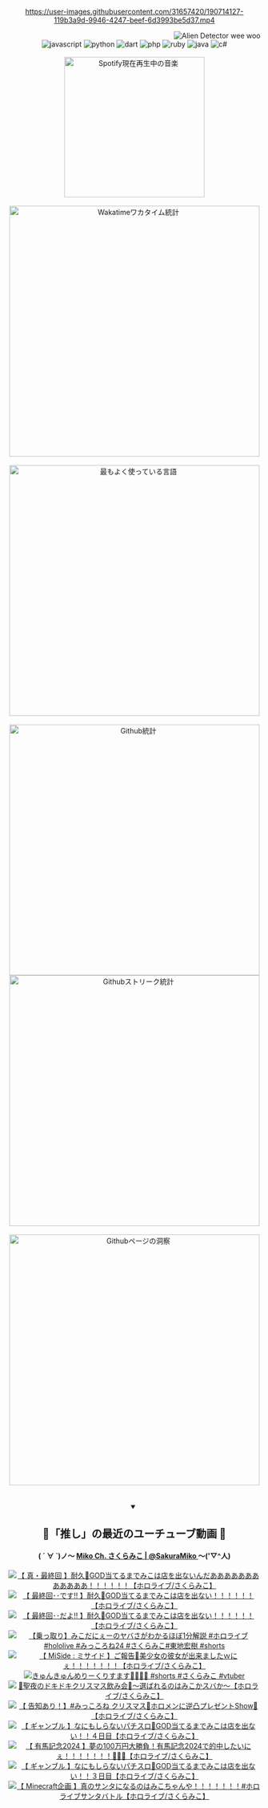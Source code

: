 <!-- START: HERO IMAGE GIF ////////// ////////// ////////// -->
<!-- <img src="@/../assets/img/gaming/ghost-of-tsushima.gif" width="100%"  alt="nellyXinwei's Hero Gif Image"/> -->
<!-- END: HERO IMAGE GIF ////////// ////////// ////////// -->

<div align="center" >  
  
<!-- START:ワンピース 第1015話「ルフィはRED ROCを使う」 -->
<https://user-images.githubusercontent.com/31657420/190714127-119b3a9d-9946-4247-beef-6d3993be5d37.mp4>
<!-- END:ワンピース 第1015話「ルフィはRED ROCを使う」 -->

<!-- START:VISITOR COUNTER -->
<div width="100%" align="right">
<img src="https://komarev.com/ghpvc/?username=nellyXinwei&label=🛸&color=grey&style=for-the-badge&labelcolor=ffffff" alt="Alien Detector wee woo"/>
</div>
<!-- END:VISITOR COUNTER -->

<!-- START: PROGRAMMING LANGUAGES -->
<!-- 色彩 Color Scheme:
#961E3A, #8A0D42, #5A0640, #4F265E, #2B355A, #3E759B, #CC4246,
#BB2649, #AD1052, #700750, #633075, #364270, #4E92C2, #FF5357
Sauce: https://www.webcreatorbox.com/inspiration/pantone-2023
-->

<img src="https://img.shields.io/badge/javascript%20-%23BB2649.svg?&style=for-the-badge&logo=javascript&logoColor=white&labelColor=961E3A" alt="javascript"/>
<img src="https://img.shields.io/badge/python%20-%23AD1052.svg?&style=for-the-badge&logo=python&logoColor=white&labelColor=8A0D42" alt="python" />
<img src="https://img.shields.io/badge/dart%20-%23700750.svg?&style=for-the-badge&logo=dart&logoColor=white&labelColor=5A0640" alt="dart"/>
<img src="https://img.shields.io/badge/php%20-%23633075.svg?&style=for-the-badge&logo=php&logoColor=white&labelColor=4F265E" alt="php"/>
<img src="https://img.shields.io/badge/ruby%20-%23364270.svg?&style=for-the-badge&logo=ruby&logoColor=white&labelColor=2B355A" alt="ruby"/>
<img src="https://img.shields.io/badge/java%20-%234E92C2.svg?&style=for-the-badge&logo=openjdk&logoColor=white&labelColor=3E759B" alt="java"/>
<img src="https://img.shields.io/badge/c%23-%23FF5357.svg?style=for-the-badge&logo=c-sharp&logoColor=white&labelColor=CC4246" alt="c#"/>  
<!-- END: PROGRAMMING LANGUAGES -->

<br>
<br>

<!-- START: MUSIC STATUS -->
  <!-- <a href="https://newojima-gsrs-20220114.vercel.app/api/now-playing?open">
    <img src="https://newojima-gsrs-20220114.vercel.app/api/now-playing" alt="Spotify現在再生中の音楽">
  </a> -->
  <img src="https://newojima-grss-20230114.vercel.app/api/spotify?border_color=transparent" alt="Spotify現在再生中の音楽" width="280px">
<!-- END: MUSIC STATUS -->

<br>
<br>

<!-- START: GITHUB STATUS -->
<!-- 色彩 Color Scheme:  #BB2649, #AD1052, #700750, #633075 -->
<img align="center" src="https://newojima-grs-20230109.vercel.app/api/wakatime?username=njtalba5127&layout=compact&langs_count=10&locale=ja&hide_title=false&title_color=fff&hide_border=true&text_color=fff&bg_color=BB2649,BB2649,633075,633075&hide=other,css,html,bash,xml,git%20config,makefile,properties,yaml,markdown,text,json,jsx" alt="Wakatimeワカタイム統計" width="500px"/>

<br>
<br>

<!-- 色彩 Color Scheme:  #633075, #364270, #4E92C2 -->
  <img align="center" src="https://newojima-grs-20230109.vercel.app/api/top-langs?username=njtalba5127&layout=compact&text_color=fff&icon_color=fff&hide_border=true&&locale=ja&hide_title=false&title_color=fff&include_all_commits=true&card_width=445&langs_count=11&hide=c%23,powershell,shaderlab,hlsl,makefile,jupyter%20notebook,python,html,css,shell,batchfile,less,liquid,hack,scss&bg_color=4F265E,633075,4E92C2" alt="最もよく使っている言語" width="500px"/>

<br>
<br>

<!-- 色彩 Color Scheme:  #4E92C2, #FF5357 -->
  <img align="center" src="https://newojima-grs-20230109.vercel.app/api?username=njtalba5127&rank_icon=github&show_icons=true&&locale=ja&title_color=fff&text_color=fff&icon_color=fff&hide_border=true&hide_title=false&count_private=true&include_all_commits=true&card_width=495&disable_animations=true&bg_color=4E92C2,4E92C2,FF5357" alt="Github統計" width="500px"/>

<br>

<img align="center" src="https://streak-stats.demolab.com?user=njtalba5127&theme=dark&hide_border=true&locale=ja&ring=BB2649&stroke=222222&background=151515&sideLabels=BB2649&currStreakLabel=ffffff&border=BB2649&fire=FF5357&currStreakNum=ffffff&sideNums=FF5357&dates=ffffff" alt="Githubストリーク統計" width="500px"/>

<br>
<br>

  <img align="center" width="500px" src="@/../assets/img/page-insights.svg" alt="Githubページの洞察"/>
  
</div>
<!-- END: GITHUB STATUS -->

<br>
<br>

<div align="center">
<details open>
  <summary>

  </summary>

  <h2 align="center">🌸「推し」の最近のユーチューブ動画 🌸</h2>
  <h4>
  ( ´ ∀ `)ノ～ 
  <a href="https://www.youtube.com/@SakuraMiko">Miko Ch. さくらみこ | @SakuraMiko
  </a>
   ～('▽^人)
  </h4>

  <!-- BEGIN YOUTUBE-CARDS -->
<a href="https://www.youtube.com/watch?v=_0Cie6NKNhs"><img src="https://ytcards.demolab.com/?id=_0Cie6NKNhs&title=%E3%80%90+%E7%9C%9F%E3%83%BB%E6%9C%80%E7%B5%82%E5%9B%9E+%E3%80%91%E8%80%90%E4%B9%85%F0%9F%8E%B0GOD%E5%BD%93%E3%81%A6%E3%82%8B%E3%81%BE%E3%81%A7%E3%81%BF%E3%81%93%E3%81%AF%E5%BA%97%E3%82%92%E5%87%BA%E3%81%AA%E3%81%84%E3%82%93%E3%81%A0%E3%81%82%E3%81%82%E3%81%82%E3%81%82%E3%81%82%E3%81%82%E3%81%82%E3%81%82%E3%81%82%E3%81%82%E3%81%82%E3%81%82%EF%BC%81%EF%BC%81%EF%BC%81%EF%BC%81%EF%BC%81%EF%BC%81%E3%80%90%E3%83%9B%E3%83%AD%E3%83%A9%E3%82%A4%E3%83%96%2F%E3%81%95%E3%81%8F%E3%82%89%E3%81%BF%E3%81%93%E3%80%91&lang=ja&timestamp=1735554762&background_color=%230d1117&title_color=%23ffffff&stats_color=%23dedede&max_title_lines=1&width=187&border_radius=5&duration=0" alt="【 真・最終回 】耐久🎰GOD当てるまでみこは店を出ないんだああああああああああああ！！！！！！【ホロライブ/さくらみこ】" title="【 真・最終回 】耐久🎰GOD当てるまでみこは店を出ないんだああああああああああああ！！！！！！【ホロライブ/さくらみこ】"></a>
<a href="https://www.youtube.com/watch?v=wk2EDXOi9KA"><img src="https://ytcards.demolab.com/?id=wk2EDXOi9KA&title=%E3%80%90+%E6%9C%80%E7%B5%82%E5%9B%9E%EF%BD%A5%EF%BD%A5%E3%81%A7%E3%81%99%E2%80%BC+%E3%80%91%E8%80%90%E4%B9%85%F0%9F%8E%B0GOD%E5%BD%93%E3%81%A6%E3%82%8B%E3%81%BE%E3%81%A7%E3%81%BF%E3%81%93%E3%81%AF%E5%BA%97%E3%82%92%E5%87%BA%E3%81%AA%E3%81%84%EF%BC%81%EF%BC%81%EF%BC%81%EF%BC%81%EF%BC%81%EF%BC%81%E3%80%90%E3%83%9B%E3%83%AD%E3%83%A9%E3%82%A4%E3%83%96%2F%E3%81%95%E3%81%8F%E3%82%89%E3%81%BF%E3%81%93%E3%80%91&lang=ja&timestamp=1735527243&background_color=%230d1117&title_color=%23ffffff&stats_color=%23dedede&max_title_lines=1&width=187&border_radius=5&duration=16861" alt="【 最終回･･です‼ 】耐久🎰GOD当てるまでみこは店を出ない！！！！！！【ホロライブ/さくらみこ】" title="【 最終回･･です‼ 】耐久🎰GOD当てるまでみこは店を出ない！！！！！！【ホロライブ/さくらみこ】"></a>
<a href="https://www.youtube.com/watch?v=wWWSFzf8c0E"><img src="https://ytcards.demolab.com/?id=wWWSFzf8c0E&title=%E3%80%90+%E6%9C%80%E7%B5%82%E5%9B%9E%EF%BD%A5%EF%BD%A5%E3%81%A0%E3%82%88%E2%80%BC+%E3%80%91%E8%80%90%E4%B9%85%F0%9F%8E%B0GOD%E5%BD%93%E3%81%A6%E3%82%8B%E3%81%BE%E3%81%A7%E3%81%BF%E3%81%93%E3%81%AF%E5%BA%97%E3%82%92%E5%87%BA%E3%81%AA%E3%81%84%EF%BC%81%EF%BC%81%EF%BC%81%EF%BC%81%EF%BC%81%EF%BC%81%E3%80%90%E3%83%9B%E3%83%AD%E3%83%A9%E3%82%A4%E3%83%96%2F%E3%81%95%E3%81%8F%E3%82%89%E3%81%BF%E3%81%93%E3%80%91&lang=ja&timestamp=1735510954&background_color=%230d1117&title_color=%23ffffff&stats_color=%23dedede&max_title_lines=1&width=187&border_radius=5&duration=42899" alt="【 最終回･･だよ‼ 】耐久🎰GOD当てるまでみこは店を出ない！！！！！！【ホロライブ/さくらみこ】" title="【 最終回･･だよ‼ 】耐久🎰GOD当てるまでみこは店を出ない！！！！！！【ホロライブ/さくらみこ】"></a>
<a href="https://www.youtube.com/watch?v=fxVwoO66gTo"><img src="https://ytcards.demolab.com/?id=fxVwoO66gTo&title=%E3%80%90%E4%B9%97%E3%81%A3%E5%8F%96%E3%82%8A%E3%80%91%E3%81%BF%E3%81%93%E3%81%A0%E3%81%AB%E3%81%87%E3%83%BC%E3%81%AE%E3%83%A4%E3%83%90%E3%81%95%E3%81%8C%E3%82%8F%E3%81%8B%E3%82%8B%E3%81%BB%E3%81%BC1%E5%88%86%E8%A7%A3%E8%AA%AC+%23%E3%83%9B%E3%83%AD%E3%83%A9%E3%82%A4%E3%83%96+%23hololive+%23%E3%81%BF%E3%81%A3%E3%81%93%E3%82%8D%E3%81%AD24+%23%E3%81%95%E3%81%8F%E3%82%89%E3%81%BF%E3%81%93%23%E6%9D%B1%E5%9C%B0%E5%AE%8F%E6%A8%B9+%23shorts&lang=ja&timestamp=1735462842&background_color=%230d1117&title_color=%23ffffff&stats_color=%23dedede&max_title_lines=1&width=187&border_radius=5&duration=61" alt="【乗っ取り】みこだにぇーのヤバさがわかるほぼ1分解説 #ホロライブ #hololive #みっころね24 #さくらみこ#東地宏樹 #shorts" title="【乗っ取り】みこだにぇーのヤバさがわかるほぼ1分解説 #ホロライブ #hololive #みっころね24 #さくらみこ#東地宏樹 #shorts"></a>
<a href="https://www.youtube.com/watch?v=QWSGTfX6wHQ"><img src="https://ytcards.demolab.com/?id=QWSGTfX6wHQ&title=%E3%80%90+MiSide+%3A+%E3%83%9F%E3%82%B5%E3%82%A4%E3%83%89+%E3%80%91%E3%81%94%E5%A0%B1%E5%91%8A%F0%9F%92%93%E7%BE%8E%E5%B0%91%E5%A5%B3%E3%81%AE%E5%BD%BC%E5%A5%B3%E3%81%8C%E5%87%BA%E6%9D%A5%E3%81%BE%E3%81%97%E3%81%9F%EF%BD%97%E3%81%AB%E3%81%87%EF%BC%81%EF%BC%81%EF%BC%81%EF%BC%81%EF%BC%81%EF%BC%81%EF%BC%81%E3%80%90%E3%83%9B%E3%83%AD%E3%83%A9%E3%82%A4%E3%83%96%2F%E3%81%95%E3%81%8F%E3%82%89%E3%81%BF%E3%81%93%E3%80%91&lang=ja&timestamp=1735230987&background_color=%230d1117&title_color=%23ffffff&stats_color=%23dedede&max_title_lines=1&width=187&border_radius=5&duration=19001" alt="【 MiSide : ミサイド 】ご報告💓美少女の彼女が出来ましたｗにぇ！！！！！！！【ホロライブ/さくらみこ】" title="【 MiSide : ミサイド 】ご報告💓美少女の彼女が出来ましたｗにぇ！！！！！！！【ホロライブ/さくらみこ】"></a>
<a href="https://www.youtube.com/watch?v=1F8m2BOsKbc"><img src="https://ytcards.demolab.com/?id=1F8m2BOsKbc&title=%E3%81%8D%E3%82%85%E3%82%93%E3%81%8D%E3%82%85%E3%82%93%E3%82%81%E3%82%8A%E3%83%BC%E3%81%8F%E3%82%8A%E3%81%99%E3%81%BE%E3%81%99%F0%9F%8E%84%F0%9F%AB%B6%F0%9F%8F%BB%F0%9F%A4%8D+%23shorts+%23%E3%81%95%E3%81%8F%E3%82%89%E3%81%BF%E3%81%93+%23vtuber&lang=ja&timestamp=1735123800&background_color=%230d1117&title_color=%23ffffff&stats_color=%23dedede&max_title_lines=1&width=187&border_radius=5&duration=30" alt="きゅんきゅんめりーくりすます🎄🫶🏻🤍 #shorts #さくらみこ #vtuber" title="きゅんきゅんめりーくりすます🎄🫶🏻🤍 #shorts #さくらみこ #vtuber"></a>
<a href="https://www.youtube.com/watch?v=lsAENuPBVxE"><img src="https://ytcards.demolab.com/?id=lsAENuPBVxE&title=%F0%9F%92%9E%E8%81%96%E5%A4%9C%E3%81%AE%E3%83%89%E3%82%AD%E3%83%89%E3%82%AD%E3%82%AF%E3%83%AA%E3%82%B9%E3%83%9E%E3%82%B9%E9%A3%B2%E3%81%BF%E4%BC%9A%F0%9F%92%9E%EF%BD%9E%E9%81%B8%E3%81%B0%E3%82%8C%E3%82%8B%E3%81%AE%E3%81%AF%E3%81%BF%E3%81%93%E3%81%8B%E3%82%B9%E3%83%90%E3%81%8B%EF%BD%9E%E3%80%90%E3%83%9B%E3%83%AD%E3%83%A9%E3%82%A4%E3%83%96%2F%E3%81%95%E3%81%8F%E3%82%89%E3%81%BF%E3%81%93%E3%80%91&lang=ja&timestamp=1735046433&background_color=%230d1117&title_color=%23ffffff&stats_color=%23dedede&max_title_lines=1&width=187&border_radius=5&duration=4100" alt="💞聖夜のドキドキクリスマス飲み会💞～選ばれるのはみこかスバか～【ホロライブ/さくらみこ】" title="💞聖夜のドキドキクリスマス飲み会💞～選ばれるのはみこかスバか～【ホロライブ/さくらみこ】"></a>
<a href="https://www.youtube.com/watch?v=E7zFUyyaZF0"><img src="https://ytcards.demolab.com/?id=E7zFUyyaZF0&title=%E3%80%90+%E5%91%8A%E7%9F%A5%E3%81%82%E3%82%8A%EF%BC%81%E3%80%91%23%E3%81%BF%E3%81%A3%E3%81%93%E3%82%8D%E3%81%AD+%E3%82%AF%E3%83%AA%E3%82%B9%E3%83%9E%E3%82%B9%F0%9F%8E%84%E3%83%9B%E3%83%AD%E3%83%A1%E3%83%B3%E3%81%AB%E9%80%86%E5%87%B8%E3%83%97%E3%83%AC%E3%82%BC%E3%83%B3%E3%83%88Show%F0%9F%8E%81%E3%80%90%E3%83%9B%E3%83%AD%E3%83%A9%E3%82%A4%E3%83%96%2F%E3%81%95%E3%81%8F%E3%82%89%E3%81%BF%E3%81%93%E3%80%91&lang=ja&timestamp=1734964616&background_color=%230d1117&title_color=%23ffffff&stats_color=%23dedede&max_title_lines=1&width=187&border_radius=5&duration=5308" alt="【 告知あり！】#みっころね クリスマス🎄ホロメンに逆凸プレゼントShow🎁【ホロライブ/さくらみこ】" title="【 告知あり！】#みっころね クリスマス🎄ホロメンに逆凸プレゼントShow🎁【ホロライブ/さくらみこ】"></a>
<a href="https://www.youtube.com/watch?v=LP-KSFda6EQ"><img src="https://ytcards.demolab.com/?id=LP-KSFda6EQ&title=%E3%80%90+%E3%82%AE%E3%83%A3%E3%83%B3%E3%83%96%E3%83%AB+%E3%80%91%E3%81%AA%E3%81%AB%E3%82%82%E3%81%97%E3%82%89%E3%81%AA%E3%81%84%E3%83%91%E3%83%81%E3%82%B9%E3%83%AD%F0%9F%8E%B0GOD%E5%BD%93%E3%81%A6%E3%82%8B%E3%81%BE%E3%81%A7%E3%81%BF%E3%81%93%E3%81%AF%E5%BA%97%E3%82%92%E5%87%BA%E3%81%AA%E3%81%84%EF%BC%81%EF%BC%81%EF%BC%94%E6%97%A5%E7%9B%AE%E3%80%90%E3%83%9B%E3%83%AD%E3%83%A9%E3%82%A4%E3%83%96%2F%E3%81%95%E3%81%8F%E3%82%89%E3%81%BF%E3%81%93%E3%80%91&lang=ja&timestamp=1734885291&background_color=%230d1117&title_color=%23ffffff&stats_color=%23dedede&max_title_lines=1&width=187&border_radius=5&duration=12061" alt="【 ギャンブル 】なにもしらないパチスロ🎰GOD当てるまでみこは店を出ない！！４日目【ホロライブ/さくらみこ】" title="【 ギャンブル 】なにもしらないパチスロ🎰GOD当てるまでみこは店を出ない！！４日目【ホロライブ/さくらみこ】"></a>
<a href="https://www.youtube.com/watch?v=icAARuslw8I"><img src="https://ytcards.demolab.com/?id=icAARuslw8I&title=%E3%80%90+%E6%9C%89%E9%A6%AC%E8%A8%98%E5%BF%B52024+%E3%80%91%E5%A4%A2%E3%81%AE100%E4%B8%87%E5%86%86%E5%A4%A7%E5%8B%9D%E8%B2%A0%EF%BC%81%E6%9C%89%E9%A6%AC%E8%A8%98%E5%BF%B52024%E3%81%A7%E7%9A%84%E4%B8%AD%E3%81%97%E3%81%9F%E3%81%84%E3%81%AB%E3%81%87%EF%BC%81%EF%BC%81%EF%BC%81%EF%BC%81%EF%BC%81%EF%BC%81%EF%BC%81%F0%9F%8F%87%F0%9F%94%A5%F0%9F%8C%B8%E3%80%90%E3%83%9B%E3%83%AD%E3%83%A9%E3%82%A4%E3%83%96%2F%E3%81%95%E3%81%8F%E3%82%89%E3%81%BF%E3%81%93%E3%80%91&lang=ja&timestamp=1734852684&background_color=%230d1117&title_color=%23ffffff&stats_color=%23dedede&max_title_lines=1&width=187&border_radius=5&duration=8605" alt="【 有馬記念2024 】夢の100万円大勝負！有馬記念2024で的中したいにぇ！！！！！！！🏇🔥🌸【ホロライブ/さくらみこ】" title="【 有馬記念2024 】夢の100万円大勝負！有馬記念2024で的中したいにぇ！！！！！！！🏇🔥🌸【ホロライブ/さくらみこ】"></a>
<a href="https://www.youtube.com/watch?v=ct7DiFurIps"><img src="https://ytcards.demolab.com/?id=ct7DiFurIps&title=%E3%80%90+%E3%82%AE%E3%83%A3%E3%83%B3%E3%83%96%E3%83%AB+%E3%80%91%E3%81%AA%E3%81%AB%E3%82%82%E3%81%97%E3%82%89%E3%81%AA%E3%81%84%E3%83%91%E3%83%81%E3%82%B9%E3%83%AD%F0%9F%8E%B0GOD%E5%BD%93%E3%81%A6%E3%82%8B%E3%81%BE%E3%81%A7%E3%81%BF%E3%81%93%E3%81%AF%E5%BA%97%E3%82%92%E5%87%BA%E3%81%AA%E3%81%84%EF%BC%81%EF%BC%81%EF%BC%93%E6%97%A5%E7%9B%AE%E3%80%90%E3%83%9B%E3%83%AD%E3%83%A9%E3%82%A4%E3%83%96%2F%E3%81%95%E3%81%8F%E3%82%89%E3%81%BF%E3%81%93%E3%80%91&lang=ja&timestamp=1734792336&background_color=%230d1117&title_color=%23ffffff&stats_color=%23dedede&max_title_lines=1&width=187&border_radius=5&duration=12389" alt="【 ギャンブル 】なにもしらないパチスロ🎰GOD当てるまでみこは店を出ない！！３日目【ホロライブ/さくらみこ】" title="【 ギャンブル 】なにもしらないパチスロ🎰GOD当てるまでみこは店を出ない！！３日目【ホロライブ/さくらみこ】"></a>
<a href="https://www.youtube.com/watch?v=5KGyGRoPUm4"><img src="https://ytcards.demolab.com/?id=5KGyGRoPUm4&title=%E3%80%90+Minecraft%E4%BC%81%E7%94%BB+%E3%80%91%E7%9C%9F%E3%81%AE%E3%82%B5%E3%83%B3%E3%82%BF%E3%81%AB%E3%81%AA%E3%82%8B%E3%81%AE%E3%81%AF%E3%81%BF%E3%81%93%E3%81%A1%E3%82%83%E3%82%93%E3%82%84%EF%BC%81%EF%BC%81%EF%BC%81%EF%BC%81%EF%BC%81%EF%BC%81%EF%BC%81%23%E3%83%9B%E3%83%AD%E3%83%A9%E3%82%A4%E3%83%96%E3%82%B5%E3%83%B3%E3%82%BF%E3%83%90%E3%83%88%E3%83%AB%E3%80%90%E3%83%9B%E3%83%AD%E3%83%A9%E3%82%A4%E3%83%96%2F%E3%81%95%E3%81%8F%E3%82%89%E3%81%BF%E3%81%93%E3%80%91&lang=ja&timestamp=1734700727&background_color=%230d1117&title_color=%23ffffff&stats_color=%23dedede&max_title_lines=1&width=187&border_radius=5&duration=10943" alt="【 Minecraft企画 】真のサンタになるのはみこちゃんや！！！！！！！#ホロライブサンタバトル【ホロライブ/さくらみこ】" title="【 Minecraft企画 】真のサンタになるのはみこちゃんや！！！！！！！#ホロライブサンタバトル【ホロライブ/さくらみこ】"></a>
<!-- END YOUTUBE-CARDS -->

</div>
  
</details>
